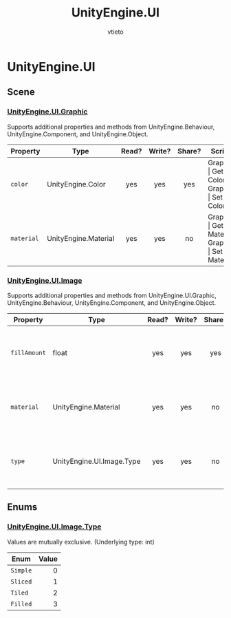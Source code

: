 ﻿---
title: UnityEngine.UI
description: UnityEngine.UI.md allowlist for Visual Scripting in Mesh.
ms.service: mesh
author: vtieto
ms.author: vinnietieto
ms.date: 10/14/2024
ms.topic: Guide
keywords: Microsoft Mesh, scripting, visual scripting, nodes, allowlist
---

# UnityEngine\.UI

## Scene

### [UnityEngine\.UI\.Graphic](https://docs.unity3d.com/Packages/com.unity.ugui@2.0/api/UnityEngine.UI.Graphic.html?q=Graphic)

Supports additional properties and methods from UnityEngine\.Behaviour, UnityEngine\.Component, and UnityEngine\.Object.

| Property | Type | Read? | Write? | Share? | Script |
|----------|------|:-----:|:------:|:------:|--------|
|`color`|UnityEngine\.Color|yes|yes|yes|Graphic \| Get Color<br>Graphic \| Set Color
|`material`|UnityEngine\.Material|yes|yes|no|Graphic \| Get Material<br>Graphic \| Set Material

### [UnityEngine\.UI\.Image](https://docs.unity3d.com/Packages/com.unity.ugui@2.0/api/UnityEngine.UI.Image.html)

Supports additional properties and methods from UnityEngine\.UI\.Graphic, UnityEngine\.Behaviour, UnityEngine\.Component, and UnityEngine\.Object.

| Property | Type | Read? | Write? | Share? | Script |
|----------|------|:-----:|:------:|:------:|--------|
|`fillAmount`|float|yes|yes|yes|Image \| Get Fill Amount<br>Image \| Set Fill Amount
|`material`|UnityEngine\.Material|yes|yes|no|Image \| Get Material<br>Image \| Set Material
|`type`|UnityEngine\.UI\.Image\.Type|yes|yes|no|Image \| Get Type<br>Image \| Set Type

## Enums

### [UnityEngine\.UI\.Image\.Type](https://docs.unity3d.com/Packages/com.unity.ugui@2.0/api/UnityEngine.UI.Image.Type.html)



Values are mutually exclusive\.
\(Underlying type: int)

| Enum | Value |
|------|------:|
|`Simple`|0
|`Sliced`|1
|`Tiled`|2
|`Filled`|3
